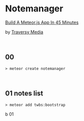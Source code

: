# Notemanager
[Build A Meteor.js App In 45 Minutes](https://www.youtube.com/watch?v=9494-2E4riQ)

by [Traversy Media](https://www.youtube.com/channel/UC29ju8bIPH5as8OGnQzwJyA)

&nbsp;
## 00

```
> meteor create notemanager
```



&nbsp;
## 01 notes list

```
> meteor add twbs:bootstrap
```

b 01
